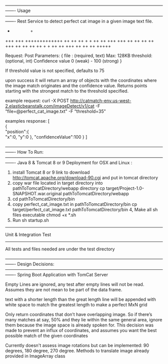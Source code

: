 ——————————————————————————————————————-
Usage
——————————————————————————————————————-
Rest Service to detect perfect cat image in a given image text file. 

+             +
+++         +++
 +++++++++++++
 ++         ++
++  +     +  ++
++ +++   +++ ++
++           ++
 ++   +++   ++
 ++         ++
  ++ +   + ++
  ++  +++  ++
   ++     ++
     +++++

Request: Post
Parameters: 
{
  file : (required, text)  Max: 128KB 
  threshold: (optional, int) Confidence value 0 (weak) - 100 (strong)
}

If threshold value is not specified, defaults to 75

upon success it will return an array of objects with the coordinates where the image match originates and the confidence value. 
Returns points starting with the strongest match to the threshold specified. 

example request:
curl -X POST http://catmatch-env.us-west-2.elasticbeanstalk.com/imageDetect/v1/cat -F “file=@perfect_cat_image.txt" -F “threshold=35"

examples response:
[  
   {  
      "position":{  
         "x":0,
         "y":0
      },
      "confidenceValue":100
   }
]

——————————————————————————————————————-
How To Run:
——————————————————————————————————————-
Java 8 & Tomcat 8 or 9
Deployment for OSX and Linux :
1. install Tomcat 8 or 9 link to download http://tomcat.apache.org/download-90.cgi and put in tomcat directory
2. copy war file located in target directory into pathToTomcatDirectory/webapp directory
   cp target/Project-1.0-SNAPSHOT.war.original pathToTomcatDirectory/webapp
3. cd pathToTomcatDirectory/bin
4. copy perfect_cat_image.txt in pathToTomcatDirectory/bin
   cp target/perfect_cat_image.txt pathToTomcatDirectory/bin
4, Make all sh files executable 
   chmod +x *.sh 
5. Run
   sh startup.sh
   
_______________________________________
Unit & Integration Test 
_______________________________________
All tests and files needed are under the test directory

——————————————————————————————————————-
Design Decisions:
——————————————————————————————————————-
Spring Boot Application with TomCat Server

Empty Lines are ignored, any test after empty lines will not be read. 
Assumes they are not mean to be part of the data frame.

text with a shorter length than the great length line will be appended with white space
to match the greatest length to make a perfect MxN grid 

Only return coordinates that don’t have overlapping image. So if there’s many matches at say, 50% and they lie within the same general area, 
ignore them because the image space is already spoken for. This decision was made to prevent an influx of coordinates, 
and assumes you want the best possible match of the given coordinates

Currently doesn't assess image rotations but can be implemented: 
90 degrees, 180 degree, 270 degree. Methods to translate image already provided in ImageArray class

